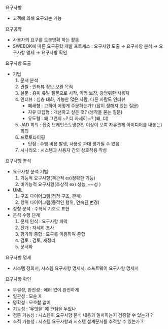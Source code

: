 요구사항

- 고객에 의해 요구되는 기능

요구공학

- 사용자의 요구를 도분명확 하는 활동
- SWEBOK에 따른 요구공학 개발 프로세스 : 요구사항 도출 → 요구사항 분석 → 요구사항 명세 → 요구사항 확인

요구사항 도출

- 기법
    1. 문서 분석 
    2. 관찰 : 인터뷰 정보 보완 목적
    3. 설문 : 흥미 유발 질문으로 시작, 익명 보장, 광범위한 사용자
    4. 인터뷰 : 심층 대화, 가능한 많은 사람, 다른 사람도 인터뷰
        - 폐쇄형 : 고객이 어떻게 주문하는가? (답이 정해져 있는 질문)
        - 자유 대답형 : 개선하고 싶은 것? (생각을 묻는 질문)
        - 유도형 : 왜 그런지 ~? 더 자세히 ~? (왜, 더)
    5. JAD 회의 : 집중 브레인스토밍(3인 이상이 모여 자유롭게 아이디어를 내놓는) 회의
    6. 프로토타이핑 
        - 단점 : 수행 비용 발생, 사용성 과대 평가될 수 있음
    7. 시나리오 : 시스템과 사용자 간의 상호작용 작성

요구사항 분석 

- 요구사항 분석 기법
    1. 기능적 요구사항(객관적 ex)정확한 기능) 
    2. 비기능적 요구사항(추상적 ex) 성능, ~~성 )
- UML
    1. 구조 다이어그램(정적 구조, 관계)
    2. 행위 다이어그램(동적인 행위, 연속된 변경)
- 정형 분석 : 수학적 기호로 표현
- 분석 수행 단계
    1. 문제 인식 : 요구사항 파악
    2. 전개 : 자세히 조사
    3. 평가와 종합 : 도구를 이용하여 종합
    4. 검토 : 검토, 재정리
    5. 문서화 

요구사항 명세

- 시스템 정의서, 시스템 요구사항 명세서, 소프트웨어 요구사항 명세서

요구사항 확인

- 무결성, 완전성 : 에러 없이 완전하게
- 일관성 : 모순 X
- 명확성 : 모호함 없이
- 기능성 : ‘무엇을’ 에 관점을 두었나
- 검증 가능성 : 시스템이 요구사항 분석 내용과 일치하는지 검증할 수 있는가 ?
- 추적 가능성 : 시스템 요구사항과 시스템 설계문서를 추적할 수 있는가 ?